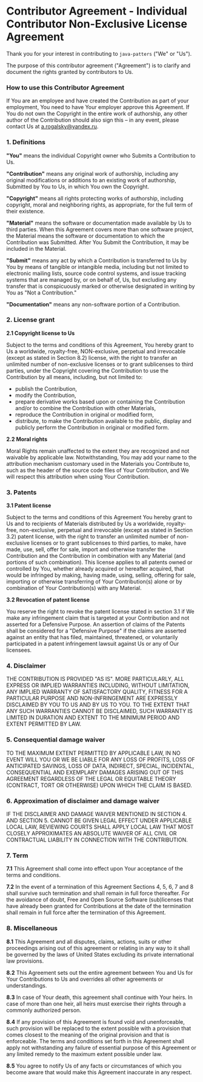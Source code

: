 # Contributor Agreement - Individual Contributor Non-Exclusive License Agreement

Thank you for your interest in contributing to `java-patters` ("We" or "Us").

The purpose of this contributor agreement ("Agreement") is to clarify and document the rights granted by
contributors to Us.

### How to use this Contributor Agreement

If You are an employee and have created the Contribution as part of your employment, You need to have Your
employer approve this Agreement. If You do not own the Copyright in the entire work of authorship, any other
author of the Contribution should also sign this – in any event, please contact Us at a.rogalsky@yandex.ru.

### 1. Definitions

**"You"** means the individual Copyright owner who Submits a Contribution to Us.

**"Contribution"** means any original work of authorship, including any original modifications or additions to
an existing work of authorship, Submitted by You to Us, in which You own the Copyright.

**"Copyright"** means all rights protecting works of authorship, including copyright, moral and neighboring
rights, as appropriate, for the full term of their existence.

**"Material"** means the software or documentation made available by Us to third parties. When this Agreement
covers more than one software project, the Material means the software or documentation to which the
Contribution was Submitted. After You Submit the Contribution, it may be included in the Material.

**"Submit"** means any act by which a Contribution is transferred to Us by You by means of tangible or
intangible media, including but not limited to electronic mailing lists, source code control systems, and
issue tracking systems that are managed by, or on behalf of, Us, but excluding any transfer that is
conspicuously marked or otherwise designated in writing by You as "Not a Contribution."

**"Documentation"** means any non-software portion of a Contribution.

### 2. License grant

**2.1 Copyright license to Us**

Subject to the terms and conditions of this Agreement, You hereby grant to Us a worldwide, royalty-free,
NON-exclusive, perpetual and irrevocable (except as stated in Section 8.2) license, with the right to transfer
an unlimited number of non-exclusive licenses or to grant sublicenses to third parties, under the Copyright
covering the Contribution to use the Contribution by all means, including, but not limited to:

-   publish the Contribution,
-   modify the Contribution,
-   prepare derivative works based upon or containing the Contribution and/or to combine the Contribution with
    other Materials,
-   reproduce the Contribution in original or modified form,
-   distribute, to make the Contribution available to the public, display and publicly perform the
    Contribution in original or modified form.

**2.2 Moral rights**

Moral Rights remain unaffected to the extent they are recognized and not waivable by applicable law.
Notwithstanding, You may add your name to the attribution mechanism customary used in the Materials you
Contribute to, such as the header of the source code files of Your Contribution, and We will respect this
attribution when using Your Contribution.

### 3. Patents

**3.1 Patent license**

Subject to the terms and conditions of this Agreement You hereby grant to Us and to recipients of Materials
distributed by Us a worldwide, royalty-free, non-exclusive, perpetual and irrevocable (except as stated in
Section 3.2) patent license, with the right to transfer an unlimited number of non-exclusive licenses or to
grant sublicenses to third parties, to make, have made, use, sell, offer for sale, import and otherwise
transfer the Contribution and the Contribution in combination with any Material (and portions of such
combination). This license applies to all patents owned or controlled by You, whether already acquired or
hereafter acquired, that would be infringed by making, having made, using, selling, offering for sale,
importing or otherwise transferring of Your Contribution(s) alone or by combination of Your Contribution(s)
with any Material.

**3.2 Revocation of patent license**

You reserve the right to revoke the patent license stated in section 3.1 if We make any infringement claim
that is targeted at your Contribution and not asserted for a Defensive Purpose. An assertion of claims of the
Patents shall be considered for a "Defensive Purpose" if the claims are asserted against an entity that has
filed, maintained, threatened, or voluntarily participated in a patent infringement lawsuit against Us or any
of Our licensees.

### 4. Disclaimer

THE CONTRIBUTION IS PROVIDED "AS IS". MORE PARTICULARLY, ALL EXPRESS OR IMPLIED WARRANTIES INCLUDING, WITHOUT
LIMITATION, ANY IMPLIED WARRANTY OF SATISFACTORY QUALITY, FITNESS FOR A PARTICULAR PURPOSE AND
NON-INFRINGEMENT ARE EXPRESSLY DISCLAIMED BY YOU TO US AND BY US TO YOU. TO THE EXTENT THAT ANY SUCH
WARRANTIES CANNOT BE DISCLAIMED, SUCH WARRANTY IS LIMITED IN DURATION AND EXTENT TO THE MINIMUM PERIOD AND
EXTENT PERMITTED BY LAW.

### 5. Consequential damage waiver

TO THE MAXIMUM EXTENT PERMITTED BY APPLICABLE LAW, IN NO EVENT WILL YOU OR WE BE LIABLE FOR ANY LOSS OF
PROFITS, LOSS OF ANTICIPATED SAVINGS, LOSS OF DATA, INDIRECT, SPECIAL, INCIDENTAL, CONSEQUENTIAL AND EXEMPLARY
DAMAGES ARISING OUT OF THIS AGREEMENT REGARDLESS OF THE LEGAL OR EQUITABLE THEORY (CONTRACT, TORT OR
OTHERWISE) UPON WHICH THE CLAIM IS BASED.

### 6. Approximation of disclaimer and damage waiver

IF THE DISCLAIMER AND DAMAGE WAIVER MENTIONED IN SECTION 4. AND SECTION 5. CANNOT BE GIVEN LEGAL EFFECT UNDER
APPLICABLE LOCAL LAW, REVIEWING COURTS SHALL APPLY LOCAL LAW THAT MOST CLOSELY APPROXIMATES AN ABSOLUTE WAIVER
OF ALL CIVIL OR CONTRACTUAL LIABILITY IN CONNECTION WITH THE CONTRIBUTION.

### 7. Term

**7.1** This Agreement shall come into effect upon Your acceptance of the terms and conditions.

**7.2** In the event of a termination of this Agreement Sections 4, 5, 6, 7 and 8 shall survive such
termination and shall remain in full force thereafter. For the avoidance of doubt, Free and Open Source
Software (sub)licenses that have already been granted for Contributions at the date of the termination shall
remain in full force after the termination of this Agreement.

### 8. Miscellaneous

**8.1** This Agreement and all disputes, claims, actions, suits or other proceedings arising out of this
agreement or relating in any way to it shall be governed by the laws of United States excluding its private
international law provisions.

**8.2** This Agreement sets out the entire agreement between You and Us for Your Contributions to Us and
overrides all other agreements or understandings.

**8.3** In case of Your death, this agreement shall continue with Your heirs. In case of more than one heir,
all heirs must exercise their rights through a commonly authorized person.

**8.4** If any provision of this Agreement is found void and unenforceable, such provision will be replaced to
the extent possible with a provision that comes closest to the meaning of the original provision and that is
enforceable. The terms and conditions set forth in this Agreement shall apply not withstanding any failure of
essential purpose of this Agreement or any limited remedy to the maximum extent possible under law.

**8.5** You agree to notify Us of any facts or circumstances of which you become aware that would make this
Agreement inaccurate in any respect.
